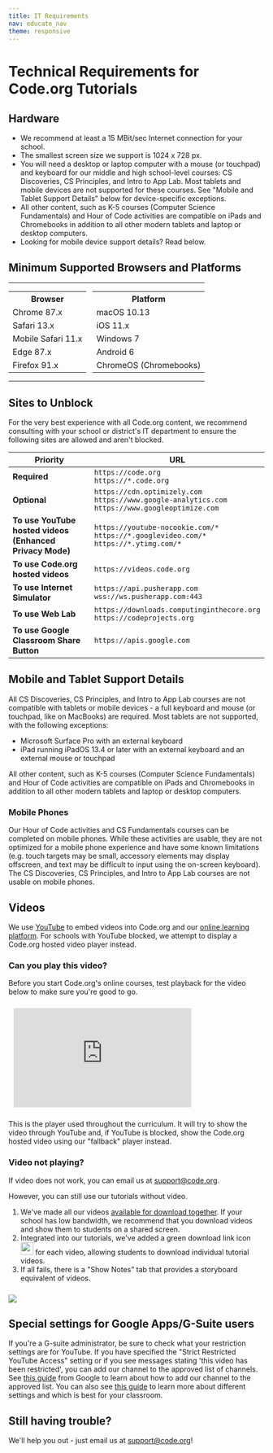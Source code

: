```yaml
---
title: IT Requirements
nav: educate_nav
theme: responsive
---
```


# Technical Requirements for Code.org Tutorials

## Hardware

- We recommend at least a 15 MBit/sec Internet connection for your school.
- The smallest screen size we support is 1024 x 728 px.
- You will need a desktop or laptop computer with a mouse (or touchpad) and keyboard for our middle and high school-level courses: CS Discoveries, CS Principles, and Intro to App Lab. Most tablets and mobile devices are not supported for these courses. See "Mobile and Tablet Support Details" below for device-specific exceptions.
- All other content, such as K-5 courses (Computer Science Fundamentals) and Hour of Code activities are compatible on iPads and Chromebooks in addition to all other modern tablets and laptop or desktop computers.
- Looking for mobile device support details? Read below.

## Minimum Supported Browsers and Platforms

<table>
 <tr>
  <td style="vertical-align: top; border-color: transparent; padding: 0px 12px 0px 0px;">
      <table>
        <th>
          Browser
        </th>
        <tr>
          <td>Chrome 87.x</td>
        </tr>
        <tr>
          <td>Safari 13.x</td>
        </tr>
        <tr>
          <td>Mobile Safari 11.x</td>
        </tr>
        <tr>
          <td>Edge 87.x</td>
        </tr>
        <tr>
          <td>Firefox 91.x</td>
        </tr>
      </table>    
  </td>
  <td style="vertical-align: top; border-color: transparent; padding: 0px 0px 0px 0px;">
      <table>
        <th>
          Platform
        </th>
        <tr>
          <td>macOS 10.13</td>
        </tr>
        <tr>
          <td>iOS 11.x</td>
        </tr>
        <tr>
          <td>Windows 7</td>
        </tr>
        <tr>
          <td>Android 6</td>
        </tr>
        <tr>
          <td>ChromeOS (Chromebooks)</td>
        </tr>
      </table>
  </td>
 </tr>
</table>


## Sites to Unblock

For the very best experience with all Code.org content, we recommend consulting with your school or district's IT department to ensure the following sites are allowed and aren't blocked.

| Priority                                                                                 | URL                                                                                                                                                    |
| ---------------------------------------------------------------------------------------- |--------------------------------------------------------------------------------------------------------------------------------------------------------|
| **Required**                                                                             | `https://code.org`<br/>`https://*.code.org`                                                                                                            |
| **Optional**                                                                             | `https://cdn.optimizely.com`<br/>`https://www.google-analytics.com`<br/>`https://www.googleoptimize.com`                                               |
| **To use YouTube hosted videos (Enhanced Privacy Mode)**                                 | `https://youtube-nocookie.com/*`<br/>`https://*.googlevideo.com/*`<br/>`https://*.ytimg.com/*`                                                         |
| **To use Code.org hosted videos**                                                        | `https://videos.code.org` |
| **To use Internet Simulator**                                                            | `https://api.pusherapp.com`<br/>`wss://ws.pusherapp.com:443`                                                                                           |
| **To use Web Lab**                                                                       | `https://downloads.computinginthecore.org`<br/>`https://codeprojects.org`                                                                              |
| **To use Google Classroom Share Button**                                                 | `https://apis.google.com`                                                                                                                              |

## Mobile and Tablet Support Details

All CS Discoveries, CS Principles, and Intro to App Lab courses are not compatible with tablets or mobile devices - a full keyboard and mouse (or touchpad, like on MacBooks) are required. Most tablets are not supported, with the following exceptions:

- Microsoft Surface Pro with an external keyboard
- iPad running iPadOS 13.4 or later with an external keyboard and an external mouse or touchpad

All other content, such as K-5 courses (Computer Science Fundamentals) and Hour of Code activities are compatible on iPads and Chromebooks in addition to all other modern tablets and laptop or desktop computers.

### Mobile Phones

Our Hour of Code activities and CS Fundamentals courses can be completed on mobile phones. While these activities are usable, they are not optimized for a mobile phone experience and have some known limitations (e.g. touch targets may be small, accessory elements may display offscreen, and text may be difficult to input using the on-screen keyboard). The CS Discoveries, CS Principles, and Intro to App Lab courses are not usable on mobile phones.

## Videos

We use [YouTube](https://www.youtube.com) to embed videos into Code.org and our [online learning platform](https://studio.code.org). For schools with YouTube blocked, we attempt to display a Code.org hosted video player instead.

### Can you play this video?

Before you start Code.org's online courses, test playback for the video below to make sure you're good to go.

<iframe style="margin: 10px;" width="350" height="195" src="https://studio.code.org/videos/embed/artist_intro?width=350&height=195" frameborder="0" allowfullscreen></iframe>

This is the player used throughout the curriculum. It will try to show the video through YouTube and, if YouTube is blocked, show the Code.org hosted video using our "fallback" player instead.

### Video not playing?

If video does not work, you can email us at support@code.org.

However, you can still use our tutorials without video.

1. We've made all our videos [available for download together](https://www.dropbox.com/sh/aax85b3850olxcx/mso9d17QtH). If your school has low bandwidth, we recommend that you download videos and show them to students on a shared screen.
2. Integrated into our tutorials, we've added a green download link icon <img src="/images/green-download.png" width=25 height=25/> for each video, allowing students to download individual tutorial videos.
3. If all fails, there is a "Show Notes" tab that provides a storyboard equivalent of videos.

  <img src="/images/fit-500/show-notes.png" style="margin-top: 10px; max-width: 100%"/>

## Special settings for Google Apps/G-Suite users

If you're a G-suite administrator, be sure to check what your restriction settings are for YouTube. If you have specified the "Strict Restricted YouTube Access" setting or if you see messages stating 'this video has been restricted', you can add our channel to the approved list of channels. See [this guide](https://support.google.com/a/answer/6245597) from Google to learn about how to add our channel to the approved list. You can also see [this guide](https://support.google.com/a/answer/6212415?hl=en) to learn more about different settings and which is best for your classroom.

## Still having trouble?

We'll help you out - just email us at support@code.org!
